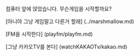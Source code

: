 ﻿컴퓨터 앞에 앉았습니다. 무슨게임을 시작할까요?

[아니야 그냥 게임말고 다른거 할래] (../marshmallow.md)

[FM을 시작한다] (playfm/playfm.md)

[그냥 카카오TV를 본다] (watchKAKAOTv/kakao.md)